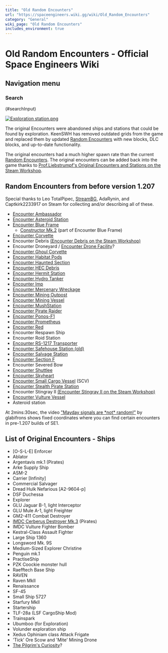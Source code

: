 ```yaml
---
title: "Old Random Encounters"
url: "https://spaceengineers.wiki.gg/wiki/Old_Random_Encounters"
category: "General"
wiki_page: "Old Random Encounters"
includes_environment: true
---
```


# Old Random Encounters - Official Space Engineers Wiki

## Navigation menu

### Search

(#searchInput)

[![Exploration station.png](https://spaceengineers.wiki.gg/images/thumb/Exploration_station.png/320px-Exploration_station.png?b38d98)](https://spaceengineers.wiki.gg/wiki/File:Exploration_station.png)

The original Encounters were abandoned ships and stations that could be found by exploration. KeenSWH has removed outdated grids from the game and replaced them by updated [Random Encounters](https://spaceengineers.wiki.gg/wiki/Random_Encounters "Random Encounters") with new blocks, DLC blocks, and up-to-date functionality.

The original encounters had a much higher spawn rate than the current [Random Encounters](https://spaceengineers.wiki.gg/wiki/Random_Encounters "Random Encounters"). The original encounters can be added back into the game thanks to [Prof.Liebstrumpf's Original Encounters and Stations on the Steam Workshop](https://steamcommunity.com/sharedfiles/filedetails/?id=1701346380).

## Random Encounters from before version 1.207

Special thanks to Leo TotalPipec, [StreamBG](https://steamcommunity.com/workshop/filedetails/?id=1684554929), AdaRynin, and Captkirk2233917 on Steam for collecting and/or describing all of these.

*   [Encounter Ambassador](https://spaceengineers.wiki.gg/wiki/Encounter_Ambassador "Encounter Ambassador")
*   [Encounter Asteroid Station](https://spaceengineers.wiki.gg/wiki/Encounter_Asteroid_Station "Encounter Asteroid Station")
*   [Encounter Blue Frame](https://spaceengineers.wiki.gg/wiki/Encounter_Blue_Frame "Encounter Blue Frame")
    *   [Constructor Mk.2](https://spaceengineers.wiki.gg/wiki/Encounter_Blue_Frame "Encounter Blue Frame") (part of Encounter Blue Frame)
*   [Encounter Corvette](https://spaceengineers.wiki.gg/wiki/Encounter_Corvette "Encounter Corvette")
*   Encounter Debris [(Encounter Debris on the Steam Workshop)](https://steamcommunity.com/sharedfiles/filedetails/?id=1105694412)
*   Encounter Droneyard / [Encounter Drone Facility](https://spaceengineers.wiki.gg/wiki/Encounter_Drone_Facility "Encounter Drone Facility")?
*   [Encounter Ghoul Corvette](https://spaceengineers.wiki.gg/wiki/Encounter_Ghoul_Corvette "Encounter Ghoul Corvette")
*   [Encounter Habitat Pods](https://spaceengineers.wiki.gg/wiki/Encounter_Habitat_Pods "Encounter Habitat Pods")
*   [Encounter Haunted Section](https://spaceengineers.wiki.gg/wiki/Encounter_Haunted_Section "Encounter Haunted Section")
*   [Encounter HEC Debris](https://spaceengineers.wiki.gg/wiki/Encounter_HEC_Debris "Encounter HEC Debris")
*   [Encounter Hermit Station](https://spaceengineers.wiki.gg/wiki/Encounter_Hermit_Station "Encounter Hermit Station")
*   [Encounter Hydro Tanker](https://spaceengineers.wiki.gg/wiki/Encounter_Hydro_Tanker "Encounter Hydro Tanker")
*   [Encounter Imp](https://spaceengineers.wiki.gg/wiki/Encounter_Imp "Encounter Imp")
*   [Encounter Mercenary Wreckage](https://spaceengineers.wiki.gg/wiki/Encounter_Mercenary_Wreckage "Encounter Mercenary Wreckage")
*   [Encounter Mining Outpost](https://spaceengineers.wiki.gg/wiki/Encounter_Mining_Outpost "Encounter Mining Outpost")
*   [Encounter Mining Vessel](https://spaceengineers.wiki.gg/wiki/Encounter_Mining_Vessel "Encounter Mining Vessel")
*   [Encounter MushStation](https://spaceengineers.wiki.gg/wiki/Encounter_MushStation "Encounter MushStation")
*   [Encounter Pirate Raider](https://spaceengineers.wiki.gg/wiki/Encounter_Pirate_Raider "Encounter Pirate Raider")
*   [Encounter Ponos-F1](https://spaceengineers.wiki.gg/wiki/Encounter_Ponos-F1 "Encounter Ponos-F1")
*   [Encounter Prometheus](https://spaceengineers.wiki.gg/wiki/Encounter_Prometheus "Encounter Prometheus")
*   [Encounter Red](https://spaceengineers.wiki.gg/wiki/Encounter_Red "Encounter Red")
*   Encounter Respawn Ship
*   Encounter Roid Station
*   [Encounter RS-1217 Transporter](https://spaceengineers.wiki.gg/wiki/Encounter_RS-1217_Transporter "Encounter RS-1217 Transporter")
*   [Encounter Safehouse Station (old)](https://spaceengineers.wiki.gg/wiki/Encounter_Safehouse_Station_\(old\) "Encounter Safehouse Station (old)")
*   [Encounter Salvage Station](https://spaceengineers.wiki.gg/wiki/Encounter_Salvage_Station "Encounter Salvage Station")
*   [Encounter Section F](https://spaceengineers.wiki.gg/wiki/Encounter_Section_F "Encounter Section F")
*   Encounter Severed Bow
*   [Encounter Shuttlee](https://spaceengineers.wiki.gg/wiki/Encounter_Shuttlee "Encounter Shuttlee")
*   [Encounter Skyheart](https://spaceengineers.wiki.gg/wiki/Encounter_Skyheart "Encounter Skyheart")
*   [Encounter Small Cargo Vessel](https://spaceengineers.wiki.gg/wiki/Encounter_Small_Cargo_Vessel "Encounter Small Cargo Vessel") (SCV)
*   [Encounter Stealth Pirate Station](https://spaceengineers.wiki.gg/wiki/Encounter_Stealth_Pirate_Station "Encounter Stealth Pirate Station")
*   Encounter Stingray II [(Encounter Stingray II on the Steam Workshop)](https://steamcommunity.com/sharedfiles/filedetails/?id=364528484)
*   [Encounter Vulture Vessel](https://spaceengineers.wiki.gg/wiki/Encounter_Vulture_Vessel "Encounter Vulture Vessel")
*   Asteroid station

At 2mins:30sec, the video ["Mayday signals are \*not\* random!"](https://steamcommunity.com/sharedfiles/filedetails/?id=3368290412) by glabifrons shows fixed coordinates where you can find certain encounters in pre-1.207 builds of SE1.

## List of Original Encounters - Ships

*   \[O-S-L-E\] Enforcer
*   Ablator
*   Argentavis mk.1 (Pirates)
*   Arke Supply Ship
*   ASM-2
*   Carrier \[Infinity\]
*   Commercial Salvager
*   Dread Hulk Nefarious \[A2-9604-p\]
*   DSF Duchessa
*   Explorer
*   GLU Jaguar B-1, light Interceptor
*   GLU Mule A-1, light Freighter
*   GM2-411 Combat Destroyer
*   [IMDC Cerberus Destroyer Mk.3](https://spaceengineers.wiki.gg/wiki/IMDC_Cerberus_Destroyer_Mk.3 "IMDC Cerberus Destroyer Mk.3") (Pirates)
*   IMDC Vulture Fighter Bomber
*   Kestral-Class Assault Fighter
*   Large Ship 1360
*   Longsword Mk. 9S
*   Medium-Sized Explorer Christine
*   Penguin mk.1
*   PractiseShip
*   PZK Coockie monster hull
*   Raefftech Base Ship
*   RAVEN
*   Raven MkII
*   Renaissance
*   SF-45
*   Small Ship 5727
*   Starfury MkII
*   Startership
*   TLF-28a (LSF CargoShip Mod)
*   Trainspark
*   Ubumboo (for Exploration)
*   Volunder exploration ship
*   Xedus Ophiniam class Attack Frigate
*   'Tick' Ore Scow and 'Mite' Mining Drone
*   [The Pilgrim's Curiosity](https://steamcommunity.com/sharedfiles/filedetails/?id=435237994)?
